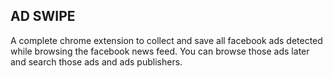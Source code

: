 ## AD SWIPE

A complete chrome extension to collect and save all facebook ads detected while browsing the facebook news feed.
You can browse those ads later and search those ads and ads publishers.
